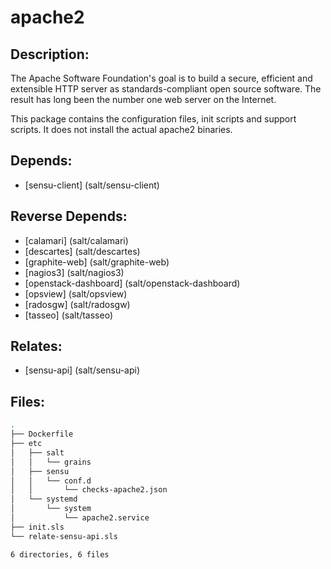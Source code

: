 # apache2

## Description:

The Apache Software Foundation's goal is to build a secure, efficient and extensible HTTP server as standards-compliant open source software. The result has long been the number one web server on the Internet.

This package contains the configuration files, init scripts and support scripts. It does not install the actual apache2 binaries.

## Depends:

  -  [sensu-client] (salt/sensu-client)

## Reverse Depends:

  -  [calamari] (salt/calamari)
  -  [descartes] (salt/descartes)
  -  [graphite-web] (salt/graphite-web)
  -  [nagios3] (salt/nagios3)
  -  [openstack-dashboard] (salt/openstack-dashboard)
  -  [opsview] (salt/opsview)
  -  [radosgw] (salt/radosgw)
  -  [tasseo] (salt/tasseo)

## Relates:

  -  [sensu-api] (salt/sensu-api)

## Files:

```bash
.
├── Dockerfile
├── etc
│   ├── salt
│   │   └── grains
│   ├── sensu
│   │   └── conf.d
│   │       └── checks-apache2.json
│   └── systemd
│       └── system
│           └── apache2.service
├── init.sls
└── relate-sensu-api.sls

6 directories, 6 files
```
